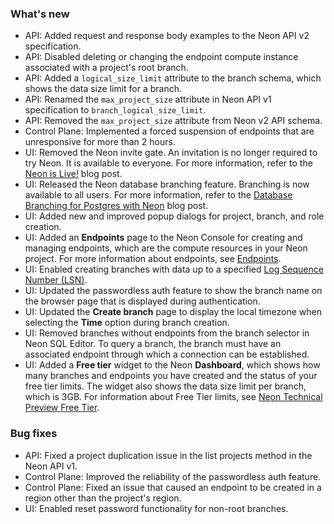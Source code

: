 ### What's new

- API: Added request and response body examples to the Neon API v2 specification.
- API: Disabled deleting or changing the endpoint compute instance associated with a project's root branch.
- API: Added a `logical_size_limit` attribute to the branch schema, which shows the data size limit for a branch.
- API: Renamed the `max_project_size` attribute in Neon API v1 specification to `branch_logical_size_limit`.
- API: Removed the `max_project_size` attribute from Neon v2 API schema.
- Control Plane: Implemented a forced suspension of endpoints that are unresponsive for more than 2 hours.
- UI: Removed the Neon invite gate. An invitation is no longer required to try Neon. It is available to everyone. For more information, refer to the [Neon is Live!](https://neon.tech/blog/neon-serverless-postgres-is-live/) blog post.
- UI: Released the Neon database branching feature. Branching is now available to all users. For more information, refer to the [Database Branching for Postgres with Neon](https://neon.tech/blog/database-branching-for-postgres-with-neon/) blog post.
- UI: Added new and improved popup dialogs for project, branch, and role creation.
- UI: Added an **Endpoints** page to the Neon Console for creating and managing endpoints, which are the compute resources in your Neon project. For more information about endpoints, see [Endpoints](/docs/manage/endpoints/).
- UI: Enabled creating branches with data up to a specified [Log Sequence Number (LSN)](/docs/reference/glossary#lsn).
- UI: Updated the passwordless auth feature to show the branch name on the browser page that is displayed during authentication.
- UI: Updated the **Create branch** page to display the local timezone when selecting the **Time** option during branch creation.
- UI: Removed branches without endpoints from the branch selector in Neon SQL Editor. To query a branch, the branch must have an associated endpoint through which a connection can be established.
- UI: Added a **Free tier** widget to the Neon **Dashboard**, which shows how many branches and endpoints you have created and the status of your free tier limits. The widget also shows the data size limit per branch, which is 3GB. For information about Free Tier limits, see [Neon Technical Preview Free Tier](/docs/introduction/free-tier/).

### Bug fixes

- API: Fixed a project duplication issue in the list projects method in the Neon API v1.
- Control Plane: Improved the reliability of the passwordless auth feature.
- Control Plane: Fixed an issue that caused an endpoint to be created in a region other than the project's region.
- UI: Enabled reset password functionality for non-root branches.
